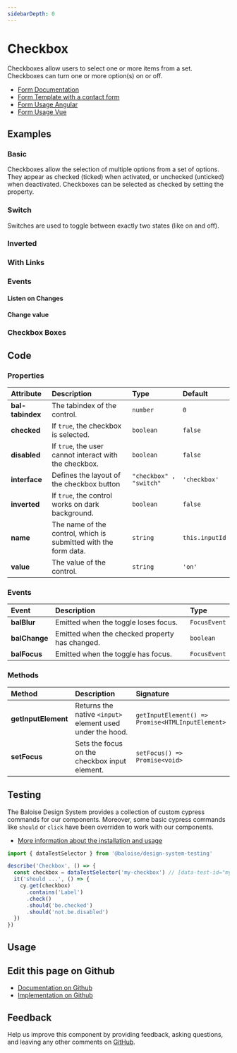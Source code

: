 ```yaml
---
sidebarDepth: 0
---
```


# Checkbox <Badge text="Two-way binding"/>

<!-- START: human documentation top -->

Checkboxes allow users to select one or more items from a set. Checkboxes can turn one or more option(s) on or off.

- [Form Documentation](/components/foundation/form.html)
- [Form Template with a contact form](/components/templates/contact-form.html)
- [Form Usage Angular](/components/getting-started/angular/usage.html#form-validation)
- [Form Usage Vue](/components/getting-started/vue/usage.html#form-validation)

<!-- END: human documentation top -->

<ClientOnly><docs-component-tabs></docs-component-tabs></ClientOnly>

## Examples

### Basic

Checkboxes allow the selection of multiple options from a set of options. They appear as checked (ticked) when activated, or unchecked (unticked) when deactivated.
Checkboxes can be selected as checked by setting the property.

<ClientOnly><docs-demo-bal-checkbox-23></docs-demo-bal-checkbox-23></ClientOnly>

### Switch

Switches are used to toggle between exactly two states (like on and off).

<ClientOnly><docs-demo-bal-checkbox-24></docs-demo-bal-checkbox-24></ClientOnly>

### Inverted

<ClientOnly><docs-demo-bal-checkbox-25></docs-demo-bal-checkbox-25></ClientOnly>

### With Links

<ClientOnly><docs-demo-bal-checkbox-26></docs-demo-bal-checkbox-26></ClientOnly>

### Events

#### Listen on Changes

<ClientOnly><docs-demo-bal-checkbox-27></docs-demo-bal-checkbox-27></ClientOnly>

#### Change value

<ClientOnly><docs-demo-bal-checkbox-28></docs-demo-bal-checkbox-28></ClientOnly>

### Checkbox Boxes

<ClientOnly><docs-demo-bal-checkbox-29></docs-demo-bal-checkbox-29></ClientOnly>

## Code

### Properties

| Attribute        | Description                                                     | Type                               | Default                   |
| :--------------- | :-------------------------------------------------------------- | :--------------------------------- | :------------------------ |
| **bal-tabindex** | The tabindex of the control.                                    | <code>number</code>                | <code>0</code>            |
| **checked**      | If `true`, the checkbox is selected.                            | <code>boolean</code>               | <code>false</code>        |
| **disabled**     | If `true`, the user cannot interact with the checkbox.          | <code>boolean</code>               | <code>false</code>        |
| **interface**    | Defines the layout of the checkbox button                       | <code>"checkbox" , "switch"</code> | <code>'checkbox'</code>   |
| **inverted**     | If `true`, the control works on dark background.                | <code>boolean</code>               | <code>false</code>        |
| **name**         | The name of the control, which is submitted with the form data. | <code>string</code>                | <code>this.inputId</code> |
| **value**        | The value of the control.                                       | <code>string</code>                | <code>'on'</code>         |

### Events

| Event         | Description                                    | Type                    |
| :------------ | :--------------------------------------------- | :---------------------- |
| **balBlur**   | Emitted when the toggle loses focus.           | <code>FocusEvent</code> |
| **balChange** | Emitted when the checked property has changed. | <code>boolean</code>    |
| **balFocus**  | Emitted when the toggle has focus.             | <code>FocusEvent</code> |

### Methods

| Method              | Description                                               | Signature                                                               |
| :------------------ | :-------------------------------------------------------- | :---------------------------------------------------------------------- |
| **getInputElement** | Returns the native `<input>` element used under the hood. | <code>getInputElement() =&#62; Promise&#60;HTMLInputElement&#62;</code> |
| **setFocus**        | Sets the focus on the checkbox input element.             | <code>setFocus() =&#62; Promise&#60;void&#62;</code>                    |

## Testing

The Baloise Design System provides a collection of custom cypress commands for our components. Moreover, some basic cypress commands like `should` or `click` have been overriden to work with our components.

- [More information about the installation and usage](/components/tooling/testing.html)

<!-- START: human documentation testing -->

```typescript
import { dataTestSelector } from '@baloise/design-system-testing'

describe('Checkbox', () => {
  const checkbox = dataTestSelector('my-checkbox') // [data-test-id="my-checkbox"]
  it('should ...', () => {
    cy.get(checkbox)
      .contains('Label')
      .check()
      .should('be.checked')
      .should('not.be.disabled')
  })
})
```

<!-- END: human documentation testing -->

## Usage

<!-- START: human documentation usage -->

<!-- END: human documentation usage -->

## Edit this page on Github

- [Documentation on Github](https://github.com/baloise/design-system/blob/master/docs/src/components/components/bal-checkbox.md)
- [Implementation on Github](https://github.com/baloise/design-system/blob/master/packages/components/src/components/bal-checkbox)

## Feedback

Help us improve this component by providing feedback, asking questions, and leaving any other comments on [GitHub](https://github.com/baloise/design-system/issues/new).

<ClientOnly>
  <docs-component-script tag="balCheckbox"></docs-component-script>
</ClientOnly>
